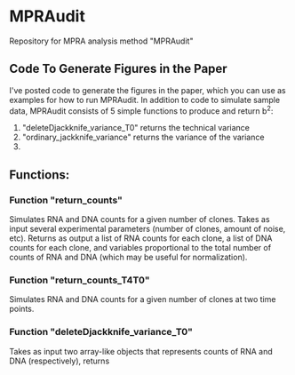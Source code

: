 # MPRAudit
Repository for MPRA analysis method "MPRAudit"

## Code To Generate Figures in the Paper
I've posted code to generate the figures in the paper, which you can use as examples for how to run MPRAudit.  In addition to code to simulate sample data, MPRAudit consists of 5 simple functions to produce and return b<sup>2</sup>:

1. "deleteDjackknife_variance_T0" returns the technical variance
2. "ordinary_jackknife_variance" returns the variance of the variance
3. 

## Functions:
### Function "return_counts"
Simulates RNA and DNA counts for a given number of clones.  Takes as input several experimental parameters (number of clones, amount of noise, etc).  Returns as output a list of RNA counts for each clone, a list of DNA counts for each clone, and variables proportional to the total number of counts of RNA and DNA (which may be useful for normalization).

### Function "return_counts_T4T0"
Simulates RNA and DNA counts for a given number of clones at two time points.


### Function "deleteDjackknife_variance_T0"
Takes as input two array-like objects that represents counts of RNA and DNA (respectively), returns 

